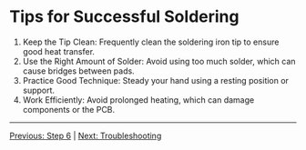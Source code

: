 # Tips for Successful Soldering

1. Keep the Tip Clean: Frequently clean the soldering iron tip to ensure good heat transfer.
2. Use the Right Amount of Solder: Avoid using too much solder, which can cause bridges between pads.
3. Practice Good Technique: Steady your hand using a resting position or support.
4. Work Efficiently: Avoid prolonged heating, which can damage components or the PCB.

---
[Previous: Step 6](step6.md) | [Next: Troubleshooting](troubleshooting.md)
